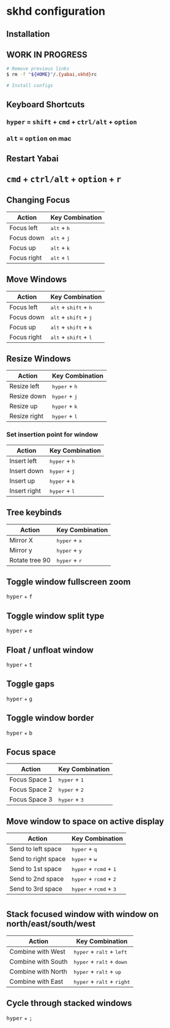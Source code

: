 # skhd configuration

## Installation
## WORK IN PROGRESS

```sh
# Remove previous links
$ rm -f "${HOME}"/.{yabai,skhd}rc

# Install configs
```

## Keyboard Shortcuts

### <kbd>hyper</kbd> = <kbd>shift</kbd> + <kbd>cmd</kbd> + <kbd>ctrl/alt</kbd> + <kbd>option</kbd>
### <kbd>alt</kbd> = <kbd>option</kbd> on mac

## Restart Yabai
## <kbd>cmd</kbd> + <kbd>ctrl/alt</kbd> + <kbd>option</kbd> + <kbd>r</kbd>


## Changing Focus

| Action      | Key Combination               |
| ----------- | ----------------------------- |
| Focus left  | <kbd>alt</kbd> + <kbd>h</kbd> |
| Focus down  | <kbd>alt</kbd> + <kbd>j</kbd> |
| Focus up    | <kbd>alt</kbd> + <kbd>k</kbd> |
| Focus right | <kbd>alt</kbd> + <kbd>l</kbd> |

## Move Windows
| Action      | Key Combination                                  |
| ----------- | ------------------------------------------------ |
| Focus left  | <kbd>alt</kbd> + <kbd>shift</kbd> + <kbd>h</kbd> |
| Focus down  | <kbd>alt</kbd> + <kbd>shift</kbd> + <kbd>j</kbd> |
| Focus up    | <kbd>alt</kbd> + <kbd>shift</kbd> + <kbd>k</kbd> |
| Focus right | <kbd>alt</kbd> + <kbd>shift</kbd> + <kbd>l</kbd> |

## Resize Windows

| Action       | Key Combination                 |
| ------------ | ------------------------------- |
| Resize left  | <kbd>hyper</kbd> + <kbd>h</kbd> |
| Resize down  | <kbd>hyper</kbd> + <kbd>j</kbd> |
| Resize up    | <kbd>hyper</kbd> + <kbd>k</kbd> |
| Resize right | <kbd>hyper</kbd> + <kbd>l</kbd> |

### Set insertion point for window
| Action       | Key Combination                 |
| ------------ | ------------------------------- |
| Insert left  | <kbd>hyper</kbd> + <kbd>h</kbd> |
| Insert down  | <kbd>hyper</kbd> + <kbd>j</kbd> |
| Insert up    | <kbd>hyper</kbd> + <kbd>k</kbd> |
| Insert right | <kbd>hyper</kbd> + <kbd>l</kbd> |

## Tree keybinds
| Action         | Key Combination                 |
| -------------- | ------------------------------- |
| Mirror X       | <kbd>hyper</kbd> + <kbd>x</kbd> |
| Mirror y       | <kbd>hyper</kbd> + <kbd>y</kbd> |
| Rotate tree 90 | <kbd>hyper</kbd> + <kbd>r</kbd> |


## Toggle window fullscreen zoom
<kbd>hyper</kbd> + <kbd>f</kbd>

## Toggle window split type
<kbd>hyper</kbd> + <kbd>e</kbd>

## Float / unfloat window
<kbd>hyper</kbd> + <kbd>t</kbd>

## Toggle gaps
<kbd>hyper</kbd> + <kbd>g</kbd>

## Toggle window border
<kbd>hyper</kbd> + <kbd>b</kbd>

## Focus space

| Action        | Key Combination                 |
| ------------- | ------------------------------- |
| Focus Space 1 | <kbd>hyper</kbd> + <kbd>1</kbd> |
| Focus Space 2 | <kbd>hyper</kbd> + <kbd>2</kbd> |
| Focus Space 3 | <kbd>hyper</kbd> + <kbd>3</kbd> |

## Move window to space on active display

| Action              | Key Combination                                    |
| ------------------- | -------------------------------------------------- |
| Send to left space  | <kbd>hyper</kbd> + <kbd>q</kbd>                    |
| Send to right space | <kbd>hyper</kbd> + <kbd>w</kbd>                    |
| Send to 1st space   | <kbd>hyper</kbd> + <kbd>rcmd</kbd>  + <kbd>1</kbd> |
| Send to 2nd space   | <kbd>hyper</kbd> + <kbd>rcmd</kbd>  + <kbd>2</kbd> |
| Send to 3rd space   | <kbd>hyper</kbd> + <kbd>rcmd</kbd> + <kbd>3</kbd>  |
#

## Stack focused window with window on north/east/south/west

| Action             | Key Combination                                       |
| ------------------ | ----------------------------------------------------- |
| Combine with West  | <kbd>hyper</kbd> + <kbd>ralt</kbd> + <kbd>left</kbd>  |
| Combine with South | <kbd>hyper</kbd> + <kbd>ralt</kbd> + <kbd>down</kbd>  |
| Combine with North | <kbd>hyper</kbd> + <kbd>ralt</kbd> + <kbd>up</kbd>    |
| Combine with East  | <kbd>hyper</kbd> + <kbd>ralt</kbd> + <kbd>right</kbd> |

## Cycle through stacked windows
<kbd>hyper</kbd> + <kbd>;</kbd>